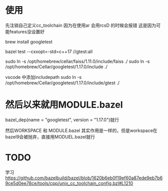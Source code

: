 
# 使用
先注销自己定义cc_toolchain 因为在使用ar 会用rcsD 的时候会报错
这是因为可能features没设置好

brew install googletest

bazel test --cxxopt=-std=c++17 //gtest:all

sudo ln -s /opt/homebrew/cellar/faiss/1.11.0/include/faiss ./
sudo ln -s /opt/homebrew/Cellar/googletest/1.17.0/include ./


vscode 中添加includepath 
sudo ln -s /opt/homebrew/Cellar/googletest/1.17.0/include/gtest ./

# 然后以来就用MODULE.bazel

bazel_dep(name = "googletest", version = "1.17.0")就行

然后WORKSPACE 和 MODULE.bazel 其实作用是一样的，但是workspace在bazel9会被抛弃，直接用MODUEL.bazel就行
# TODO

学习
https://github.com/bazelbuild/bazel/blob/1620b6eb0f19ef60a87ede9eb7b69ce5d0ee78ce/tools/cpp/unix_cc_toolchain_config.bzl#L1210
